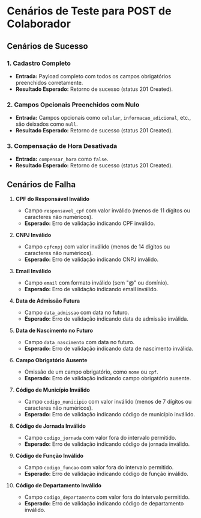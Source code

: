 # Cenários de Teste para POST de Colaborador

## Cenários de Sucesso

### 1. Cadastro Completo
- **Entrada:** Payload completo com todos os campos obrigatórios preenchidos corretamente.
- **Resultado Esperado:** Retorno de sucesso (status 201 Created).

### 2. Campos Opcionais Preenchidos com Nulo
- **Entrada:** Campos opcionais como `celular`, `informacao_adicional`, etc., são deixados como `null`.
- **Resultado Esperado:** Retorno de sucesso (status 201 Created).

### 3. Compensação de Hora Desativada
- **Entrada:** `compensar_hora` como `false`.
- **Resultado Esperado:** Retorno de sucesso (status 201 Created).

## Cenários de Falha
1. **CPF do Responsável Inválido**
   - Campo `responsavel_cpf` com valor inválido (menos de 11 dígitos ou caracteres não numéricos).
   - **Esperado:** Erro de validação indicando CPF inválido.

2. **CNPJ Inválido**
   - Campo `cpfcnpj` com valor inválido (menos de 14 dígitos ou caracteres não numéricos).
   - **Esperado:** Erro de validação indicando CNPJ inválido.

3. **Email Inválido**
   - Campo `email` com formato inválido (sem "@" ou domínio).
   - **Esperado:** Erro de validação indicando email inválido.

4. **Data de Admissão Futura**
   - Campo `data_admissao` com data no futuro.
   - **Esperado:** Erro de validação indicando data de admissão inválida.

5. **Data de Nascimento no Futuro**
   - Campo `data_nascimento` com data no futuro.
   - **Esperado:** Erro de validação indicando data de nascimento inválida.

6. **Campo Obrigatório Ausente**
   - Omissão de um campo obrigatório, como `nome` ou `cpf`.
   - **Esperado:** Erro de validação indicando campo obrigatório ausente.

7. **Código de Município Inválido**
   - Campo `codigo_municipio` com valor inválido (menos de 7 dígitos ou caracteres não numéricos).
   - **Esperado:** Erro de validação indicando código de município inválido.

8. **Código de Jornada Inválido**
   - Campo `codigo_jornada` com valor fora do intervalo permitido.
   - **Esperado:** Erro de validação indicando código de jornada inválido.

9. **Código de Função Inválido**
   - Campo `codigo_funcao` com valor fora do intervalo permitido.
   - **Esperado:** Erro de validação indicando código de função inválido.

10. **Código de Departamento Inválido**
    - Campo `codigo_departamento` com valor fora do intervalo permitido.
    - **Esperado:** Erro de validação indicando código de departamento inválido.